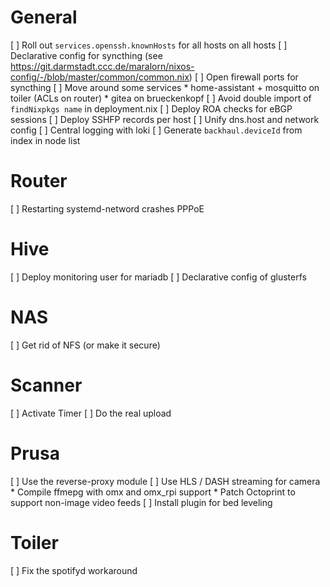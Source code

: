 # General
[ ] Roll out `services.openssh.knownHosts` for all hosts on all hosts
[ ] Declarative config for syncthing (see https://git.darmstadt.ccc.de/maralorn/nixos-config/-/blob/master/common/common.nix)
[ ] Open firewall ports for syncthing
[ ] Move around some services
    * home-assistant + mosquitto on toiler (ACLs on router)
    * gitea on brueckenkopf
[ ] Avoid double import of `findNixpkgs name` in deployment.nix
[ ] Deploy ROA checks for eBGP sessions
[ ] Deploy SSHFP records per host
[ ] Unify dns.host and network config
[ ] Central logging with loki
[ ] Generate `backhaul.deviceId` from index in node list

# Router
[ ] Restarting systemd-netword crashes PPPoE

# Hive
[ ] Deploy monitoring user for mariadb
[ ] Declarative config of glusterfs

# NAS
[ ] Get rid of NFS (or make it secure)

# Scanner
[ ] Activate Timer
[ ] Do the real upload

# Prusa
[ ] Use the reverse-proxy module
[ ] Use HLS / DASH streaming for camera
    * Compile ffmepg with omx and omx_rpi support
    * Patch Octoprint to support non-image video feeds
[ ] Install plugin for bed leveling

# Toiler
[ ] Fix the spotifyd workaround
